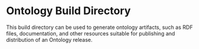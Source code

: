 # Ontology Build Directory

This build directory can be used to generate ontology artifacts, such as RDF files, documentation, and other resources suitable for publishing and distribution of an Ontology release.